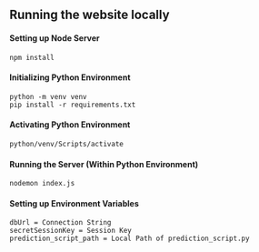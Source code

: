 ## Running the website locally 

#### Setting up Node Server
```
npm install
```

#### Initializing Python Environment
```
python -m venv venv
pip install -r requirements.txt
```

#### Activating Python Environment
```
python/venv/Scripts/activate
```

#### Running the Server (Within Python Environment)
```
nodemon index.js
```

#### Setting up Environment Variables
```
dbUrl = Connection String
secretSessionKey = Session Key
prediction_script_path = Local Path of prediction_script.py
```



